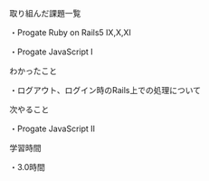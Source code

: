 取り組んだ課題一覧

・Progate Ruby on Rails5 IX,X,XI

・Progate JavaScript I

わかったこと

・ログアウト、ログイン時のRails上での処理について

次やること

・Progate JavaScript II

学習時間

・3.0時間